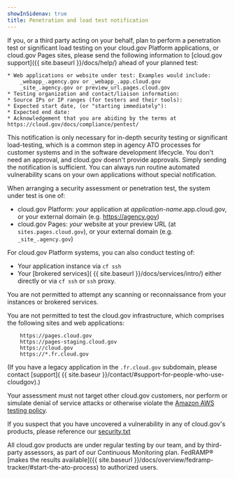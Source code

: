 ```yaml
---
showInSidenav: true
title: Penetration and load test notification
---
```


If you, or a third party acting on your behalf, plan to perform a penetration test or significant load testing on your cloud.gov Platform applications, or cloud.gov Pages sites, please send the following information to [cloud.gov support]({{ site.baseurl }}/docs/help/) ahead of your planned test:

```text
* Web applications or website under test: Examples would include:
    _webapp_.agency.gov or _webapp_.app.cloud.gov
    _site_.agency.gov or preview_url.pages.cloud.gov
* Testing organization and contact/liaison information:
* Source IPs or IP ranges (for testers and their tools):
* Expected start date, (or "starting immediately"):
* Expected end date:
* Acknowledgement that you are abiding by the terms at https://cloud.gov/docs/compliance/pentest/
```

This notification is only necessary for in-depth security testing or significant load-testing, which is a common step in agency ATO processes for customer systems and in the software development lifecycle. You don't need an approval, and cloud.gov doesn't provide approvals. Simply sending the notification is sufficient. You can always run routine automated vulnerability scans on your own applications without special notification.

When arranging a security assessment or penetration test, the system under test is one of:

* cloud.gov Platform: _your_ application at _application-name_.app.cloud.gov, or your external domain (e.g. https://agency.gov)
* cloud.gov Pages: _your_ website at your preview URL (at `sites.pages.cloud.gov`), or your external domain (e.g. `_site_.agency.gov`)

For cloud.gov Platform systems, you can also conduct testing of:
* Your application instance via `cf ssh`
* Your [brokered services]( {{ site.baseurl }}/docs/services/intro/) either directly or via `cf ssh` or `ssh` proxy.

You are not permitted to attempt any scanning or reconnaissance from your instances or brokered services.

You are not permitted to test the cloud.gov infrastructure, which comprises
the following sites and web applications:

```text
    https://pages.cloud.gov 
    https://pages-staging.cloud.gov 
    https://cloud.gov
    https://*.fr.cloud.gov
```

(If you have a legacy application in the `.fr.cloud.gov` subdomain, please contact [support]( {{ site.baseur }}/contact/#support-for-people-who-use-cloudgov).)

Your assessment must not target other cloud.gov customers, nor perform or simulate denial of service attacks or otherwise violate the [Amazon AWS testing policy](https://aws.amazon.com/security/penetration-testing/).

If you suspect that you have uncovered a vulnerability in any of cloud.gov's products, please reference our [security.txt](https://cloud.gov/.well-known/security.txt)

All cloud.gov products are under regular testing by our team, and by third-party assessors, as part of our Continuous Monitoring plan. FedRAMP® [makes the results available]({{ site.baseurl }}/docs/overview/fedramp-tracker/#start-the-ato-process) to authorized users.
